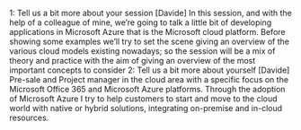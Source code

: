 1: Tell us a bit more about your session
[Davide] In this session, and with the help of a colleague of mine, we’re going to talk a little bit of developing applications in Microsoft Azure that is the Microsoft cloud platform. Before showing some examples we’ll try to set the scene giving an overview of the various cloud models existing nowadays; so the session will be a mix of theory and practice with the aim of giving an overview of the most important concepts to consider
2: Tell us a bit more about yourself
[Davide] Pre-sale and Project manager in the cloud area with a specific focus on the Microsoft Office 365 and Microsoft Azure platforms. Through the adoption of Microsoft Azure I try to help customers to start and move to the cloud world with native or hybrid solutions, integrating on-premise and in-cloud resources.

